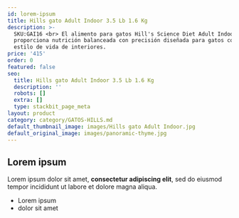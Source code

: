 ```yaml
---
id: lorem-ipsum
title: Hills gato Adult Indoor 3.5 Lb 1.6 Kg
description: >-
  SKU:GAI16 <br> El alimento para gatos Hill's Science Diet Adult Indoor
  proporciona nutrición balanceada con precisión diseñada para gatos con un
  estilo de vida de interiores.
price: '415'
order: 0
featured: false
seo:
  title: Hills gato Adult Indoor 3.5 Lb 1.6 Kg
  description: ''
  robots: []
  extra: []
  type: stackbit_page_meta
layout: product
category: category/GATOS-HILLS.md
default_thumbnail_image: images/Hills gato Adult Indoor.jpg
default_original_image: images/panoramic-thyme.jpg
---
```

## Lorem ipsum

Lorem ipsum dolor sit amet, **consectetur adipiscing elit**, sed do eiusmod tempor incididunt ut labore et dolore magna aliqua.

- Lorem ipsum
- dolor sit amet